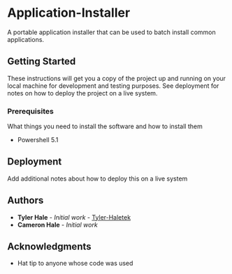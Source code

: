 # Application-Installer

A portable application installer that can be used to batch install common applications.

## Getting Started

These instructions will get you a copy of the project up and running on your local machine for development and testing purposes. See deployment for notes on how to deploy the project on a live system.

### Prerequisites

What things you need to install the software and how to install them

* Powershell 5.1

## Deployment

Add additional notes about how to deploy this on a live system

## Authors

* **Tyler Hale** - *Initial work* - [Tyler-Haletek](https://github.com/Tyler-Haletek)
* **Cameron Hale** - *Initial work*

## Acknowledgments

* Hat tip to anyone whose code was used
